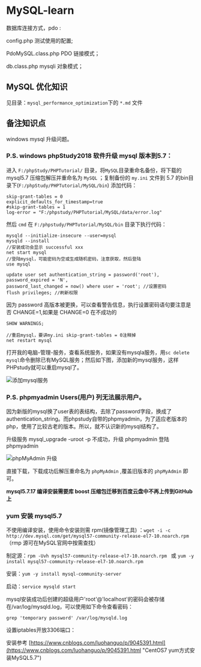 # MySQL-learn #
数据库连接方式，pdo :

config.php 测试使用的配置;

PdoMySQL.class.php PDO 链接模式；

db.class.php mysqli 对象模式；

## MySQL 优化知识 ##
见目录：`mysql_performance_optimization`下的 `*.md` 文件

## 备注知识点 ##
windows mysql 升级问题。

### P.S. windows phpStudy2018 软件升级 mysql 版本到5.7： ###

进入 `F:/phpStudy/PHPTutorial/` 目录，将`MySQL`目录重命名备份，将下载的 mysql5.7 压缩包解压并重命名为 `MySQL` ；复制备份的 `my.ini` 文件到 5.7 的bin目录下(`F:/phpStudy/PHPTutorial/MySQL/bin`) 添加代码：

	skip-grant-tables = 0
	explicit_defaults_for_timestamp=true
	#skip-grant-tables = 1
	log-error = "F:/phpstudy/PHPTutorial/MySQL/data/error.log"

然后 `cmd` 在 `F:/phpstudy/PHPTutorial/MySQL/bin` 目录下执行代码：

	mysqld --initialize-insecure --user=mysql
	mysqld --install
	//安装成功会显示 successful xxx
	net start mysql
	//登陆mysql，可能密码为空或生成随机密码，注意获取，然后登陆
	use mysql
	
	update user set authentication_string = password('root'),
	password_expired = 'N', 
	password_last_changed = now() where user = 'root'; //设置密码
	flush privileges; //刷新权限

因为 password 高版本被更换，可以查看警告信息，执行设置密码语句要注意是否 CHANGE=1,如果是 CHANGE=0 在不成功的

	SHOW WARNINGS; 

	//重启mysql，要讲my.ini skip-grant-tables = 0注释掉
	net restart mysql

打开我的电脑-管理-服务，查看系统服务，如果没有mysqla服务，用`sc delete mysql`命令删除已有MySQL服务；然后如下图，添加新的mysql服务，这样PHPstudy就可以重启mysql了。

![添加mysql服务](https://i.imgur.com/wrc0BFE.png)


### P.S. phpmyadmin Users(用户) 列无法展示用户。 ###

因为新版的mysql换了user表的表结构，去除了password字段，换成了authentication_string。而phpstudy自带的phpmyadmin，为了适应老版本的php，使用了比较古老的版本。所以，就不认识新的mysql结构了。

升级服务 mysql_upgrade -uroot -p 不成功，升级 phpmyadmin 登陆 phpmyadmin 

![phpMyAdmin 升级](https://i.imgur.com/DRPrbY9.png)

直接下载，下载成功后解压重命名为 `phpMyAdmin` ,覆盖旧版本的 `phpMyAdmin` 即可。


**mysql5.7.17 编译安装需要库 boost 压缩包迁移到百度云盘中不再上传到GitHub上**

### yum 安装 mysql5.7 ###
不使用编译安装，使用命令安装则需 rpm(镜像管理工具) ：`wget -i -c http://dev.mysql.com/get/mysql57-community-release-el7-10.noarch.rpm` （rmp 源可在MySQL官网中按需查找）

制定源：`rpm -Uvh mysql57-community-release-el7-10.noarch.rpm ` 或 `yum -y install mysql57-community-release-el7-10.noarch.rpm`

安装：`yum -y install mysql-community-server`

启动：`service mysqld start`

mysql安装成功后创建的超级用户'root'@'localhost'的密码会被存储在/var/log/mysqld.log，可以使用如下命令查看密码：

	grep 'temporary password' /var/log/mysqld.log

设置iptables开放3306端口：

安装参考 [https://www.cnblogs.com/luohanguo/p/9045391.html](https://www.cnblogs.com/luohanguo/p/9045391.html "CentOS7 yum方式安装MySQL5.7")